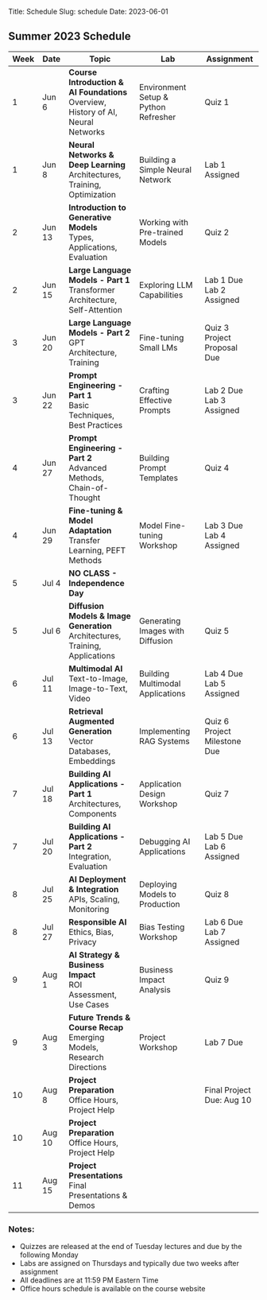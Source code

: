 Title: Schedule
Slug: schedule
Date: 2023-06-01

## Summer 2023 Schedule

| Week | Date   | Topic                                                                                | Lab                                  | Assignment                      |
| ---- | ------ | ------------------------------------------------------------------------------------ | ------------------------------------ | ------------------------------- |
| 1    | Jun 6  | **Course Introduction & AI Foundations**<br>Overview, History of AI, Neural Networks | Environment Setup & Python Refresher | Quiz 1                          |
| 1    | Jun 8  | **Neural Networks & Deep Learning**<br>Architectures, Training, Optimization         | Building a Simple Neural Network     | Lab 1 Assigned                  |
| 2    | Jun 13 | **Introduction to Generative Models**<br>Types, Applications, Evaluation             | Working with Pre-trained Models      | Quiz 2                          |
| 2    | Jun 15 | **Large Language Models - Part 1**<br>Transformer Architecture, Self-Attention       | Exploring LLM Capabilities           | Lab 1 Due<br>Lab 2 Assigned     |
| 3    | Jun 20 | **Large Language Models - Part 2**<br>GPT Architecture, Training                     | Fine-tuning Small LMs                | Quiz 3<br>Project Proposal Due  |
| 3    | Jun 22 | **Prompt Engineering - Part 1**<br>Basic Techniques, Best Practices                  | Crafting Effective Prompts           | Lab 2 Due<br>Lab 3 Assigned     |
| 4    | Jun 27 | **Prompt Engineering - Part 2**<br>Advanced Methods, Chain-of-Thought                | Building Prompt Templates            | Quiz 4                          |
| 4    | Jun 29 | **Fine-tuning & Model Adaptation**<br>Transfer Learning, PEFT Methods                | Model Fine-tuning Workshop           | Lab 3 Due<br>Lab 4 Assigned     |
| 5    | Jul 4  | **NO CLASS - Independence Day**                                                      |                                      |                                 |
| 5    | Jul 6  | **Diffusion Models & Image Generation**<br>Architectures, Training, Applications     | Generating Images with Diffusion     | Quiz 5                          |
| 6    | Jul 11 | **Multimodal AI**<br>Text-to-Image, Image-to-Text, Video                             | Building Multimodal Applications     | Lab 4 Due<br>Lab 5 Assigned     |
| 6    | Jul 13 | **Retrieval Augmented Generation**<br>Vector Databases, Embeddings                   | Implementing RAG Systems             | Quiz 6<br>Project Milestone Due |
| 7    | Jul 18 | **Building AI Applications - Part 1**<br>Architectures, Components                   | Application Design Workshop          | Quiz 7                          |
| 7    | Jul 20 | **Building AI Applications - Part 2**<br>Integration, Evaluation                     | Debugging AI Applications            | Lab 5 Due<br>Lab 6 Assigned     |
| 8    | Jul 25 | **AI Deployment & Integration**<br>APIs, Scaling, Monitoring                         | Deploying Models to Production       | Quiz 8                          |
| 8    | Jul 27 | **Responsible AI**<br>Ethics, Bias, Privacy                                          | Bias Testing Workshop                | Lab 6 Due<br>Lab 7 Assigned     |
| 9    | Aug 1  | **AI Strategy & Business Impact**<br>ROI Assessment, Use Cases                       | Business Impact Analysis             | Quiz 9                          |
| 9    | Aug 3  | **Future Trends & Course Recap**<br>Emerging Models, Research Directions             | Project Workshop                     | Lab 7 Due                       |
| 10   | Aug 8  | **Project Preparation**<br>Office Hours, Project Help                                |                                      | Final Project Due: Aug 10       |
| 10   | Aug 10 | **Project Preparation**<br>Office Hours, Project Help                                |                                      |                                 |
| 11   | Aug 15 | **Project Presentations**<br>Final Presentations & Demos                             |                                      |                                 |

### Notes:

- Quizzes are released at the end of Tuesday lectures and due by the following Monday
- Labs are assigned on Thursdays and typically due two weeks after assignment
- All deadlines are at 11:59 PM Eastern Time
- Office hours schedule is available on the course website
